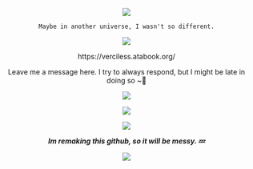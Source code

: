 <p align="Center">
<img src="https://komarev.com/ghpvc/?username=verciless&label=Little+Idia's!&color=0099ff"
  </p>

<p align="center"> <code style="color" : lightskyblue">Maybe in another universe, I wasn't so different.</code>  </p> 

</p>

<p align="center">
<img src="https://github.com/user-attachments/assets/ab6562c1-4ad9-45a5-927b-466272f0470f"
  </p>


<p align="center">https://verciless.atabook.org/ </p>
<p align="center">Leave me a message here. I try to always respond, but I might be late in doing so ~🪼

<p align="center">
<img src="https://github.com/user-attachments/assets/ca46c72c-8d98-499f-a31c-01df24935e77"
</p>

<p align="center">
<img src="https://github.com/user-attachments/assets/74bdb856-d2a9-4445-8c98-5578cb6296ab"
  </p>


<p align="Center"> <img src="https://github.com/user-attachments/assets/191af948-2c1a-4760-b458-a4ae8bd0cb25"  </p>







***<p align="center"> Im remaking this github, so it will be messy. 💤 </p>***

<p align="center">
<img src="https://github.com/user-attachments/assets/ca46c72c-8d98-499f-a31c-01df24935e77"
</p>
